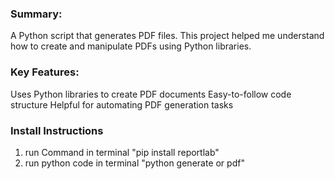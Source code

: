 ### Summary:
A Python script that generates PDF files. This project helped me understand how to create and manipulate PDFs using Python libraries.

### Key Features:
Uses Python libraries to create PDF documents
Easy-to-follow code structure
Helpful for automating PDF generation tasks

### Install Instructions
1. run Command in terminal "pip install reportlab"
2. run python code in terminal "python generate or pdf"
